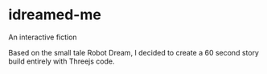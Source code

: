 # idreamed-me
An interactive fiction

Based on the small tale Robot Dream, I decided to create a 60 second story build entirely with Threejs code. 

